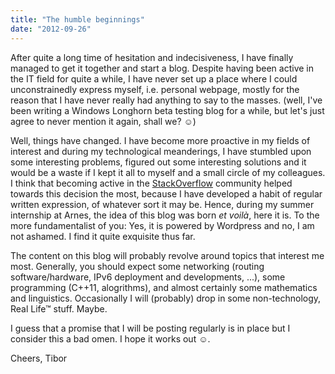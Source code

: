 ```yaml
---
title: "The humble beginnings"
date: "2012-09-26"
---
```


After quite a long time of hesitation and indecisiveness, I have finally managed to get it together and start a blog. Despite having been active in the IT field for quite a while, I have never set up a place where I could unconstrainedly express myself, i.e. personal webpage, mostly for the reason that I have never really had anything to say to the masses. (well, I've been writing a Windows Longhorn beta testing blog for a while, but let's just agree to never mention it again, shall we? ☺)

Well, things have changed. I have become more proactive in my fields of interest and during my technological meanderings, I have stumbled upon some interesting problems, figured out some interesting solutions and it would be a waste if I kept it all to myself and a small circle of my colleagues. I think that becoming active in the [StackOverflow](http://stackoverflow.com/) community helped towards this decision the most, because I have developed a habit of regular written expression, of whatever sort it may be. Hence, during my summer internship at Arnes, the idea of this blog was born _et voilà_, here it is. To the more fundamentalist of you: Yes, it is powered by Wordpress and no, I am not ashamed. I find it quite exquisite thus far.

The content on this blog will probably revolve around topics that interest me most. Generally, you should expect some networking (routing software/hardware, IPv6 deployment and developments, ...), some programming (C++11, alogrithms), and almost certainly some mathematics and linguistics. Occasionally I will (probably) drop in some non-technology, Real Life™ stuff. Maybe.

I guess that a promise that I will be posting regularly is in place but I consider this a bad omen. I hope it works out ☺.

Cheers, Tibor
